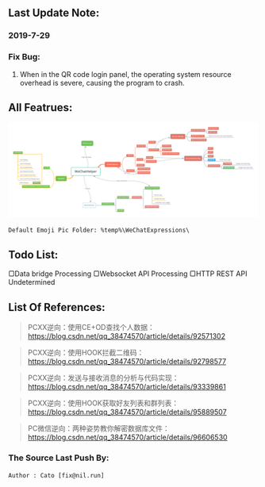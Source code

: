 ## Last Update Note:

### 2019-7-29

### Fix Bug:
1. When in the QR code login panel, the operating system resource overhead is severe, causing the program to crash.

## All Featrues:

![WeChatHelper](func_and_strut.png)

``Default Emoji Pic Folder: %temp%\WeChatExpressions\``

## Todo List:
▢Data bridge         Processing
▢Websocket API       Processing
▢HTTP REST API       Undetermined

## List Of References:
> PCXX逆向：使用CE+OD查找个人数据：https://blog.csdn.net/qq_38474570/article/details/92571302

> PCXX逆向：使用HOOK拦截二维码：https://blog.csdn.net/qq_38474570/article/details/92798577

> PCXX逆向：发送与接收消息的分析与代码实现：https://blog.csdn.net/qq_38474570/article/details/93339861

> PCXX逆向：使用HOOK获取好友列表和群列表：https://blog.csdn.net/qq_38474570/article/details/95889507

> PC微信逆向：两种姿势教你解密数据库文件：https://blog.csdn.net/qq_38474570/article/details/96606530

### The Source Last Push By:

``Author : Cato [fix@nil.run]``
